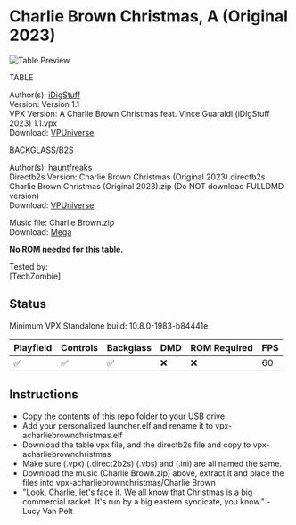 # Charlie Brown Christmas, A (Original 2023)

![Table Preview](https://vpuniverse.com/screenshots/monthly_2023_12/CharlieScreenshot.jpg.263a8ca3c2783dac02b55d463144ddce.jpg)

TABLE

Author(s): [iDigStuff](https://vpuniverse.com/profile/29753-idigstuff/)  
Version: Version 1.1  
VPX Version: A Charlie Brown Christmas feat. Vince Guaraldi (iDigStuff 2023) 1.1.vpx  
Download: [VPUniverse](https://vpuniverse.com/files/file/17613-a-charlie-brown-christmas-feat-the-vince-guaraldi-trio-idigstuff-2023-w-vr-room/)

BACKGLASS/B2S

Author(s): [hauntfreaks](https://vpuniverse.com/profile/5216-hauntfreaks/)  
Directb2s Version: Charlie Brown Christmas (Original 2023).directb2s  
Charlie Brown Christmas (Original 2023).zip (Do NOT download FULLDMD version)  
Download: [VPUniverse](https://vpuniverse.com/files/file/17612-charlie-brown-christmas-original-2023-b2s-23-scn-full-dmd/)

Music file: Charlie Brown.zip  
Download: [Mega](https://mega.nz/folder/1VIghDZK#HE57FDs0_Bb2Hwb3odgUlg)

**No ROM needed for this table.**

Tested by:  
[TechZombie]

## Status 

Minimum VPX Standalone build: 10.8.0-1983-b84441e  

| Playfield | Controls | Backglass | DMD | ROM Required | FPS | 
|-----------|----------|-----------|-----|--------------|-----|
| :white_check_mark: | :white_check_mark: | :white_check_mark: | :x: | :x: | 60 |

## Instructions

- Copy the contents of this repo folder to your USB drive
- Add your personalized launcher.elf and rename it to vpx-acharliebrownchristmas.elf
- Download the table vpx file, and the directb2s file and copy to vpx-acharliebrownchristmas
- Make sure (.vpx) (.direct2b2s) (.vbs) and (.ini) are all named the same. 
- Download the music (Charlie Brown.zip) above, extract it and place the files into vpx-acharliebrownchristmas/Charlie Brown
- "Look, Charlie, let's face it. We all know that Christmas is a big commercial racket. It's run by a big eastern syndicate, you know." - Lucy Van Pelt
